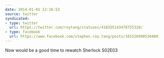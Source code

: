 ```yaml
---
date: 2014-01-01 12:16:53
source: twitter
syndicated:
- type: twitter
  url: https://twitter.com/roytang/statuses/418355143478755328/
- type: facebook
  url: https://www.facebook.com/stephen.roy.tang/posts/10152699053048912
---
```


Now would be a good time to rewatch Sherlock S02E03